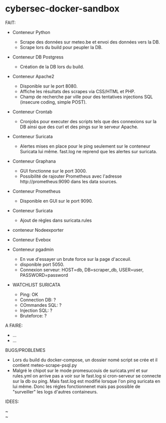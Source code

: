 # cybersec-docker-sandbox

FAIT:

- Conteneur Python
    - Scrape des données sur meteo.be et envoi des données vers la DB.
    - Scrape lors du build pour peupler la DB. 
- Conteneur DB Postgress
     - Création de la DB lors du build.
- Conteneur Apache2
     - Disponible sur le port 8080.
     - Affiche les résultats des scrapes via CSS/HTML et PHP.
     - Champ de recherche par ville pour des tentatives injections SQL (insecure coding, simple POST).
- Conteneur Crontab
     - Cronjobs pour executer des scripts tels que des connexions sur la DB ainsi que des curl et des pings sur le serveur Apache.
- Conteneur Suricata
     - Alertes mises en place pour le ping seulement sur le conteneur Suricata lui même. fast.log ne reprend que les alertes sur suricata. 
- Conteneur Graphana
     - GUI fonctionne sur le port 3000.
     - Possibilité de rajouter Prometheus avec l'adresse http://prometheus:9090 dans les data sources.
- Conteneur Prometheus
     - Disponible en GUI sur le port 9090.
- Conteneur Suricata
     - Ajout de règles dans suricata.rules
- conteneur Nodeexporter
- Conteneur Evebox
- Conteneur pgadmin
    - En vue d'essayer un brute force sur la page d'acceuil.
    - disponible port 5050.
    - Connexion serveur: HOST=db, DB=scraper_db, USER=user, PASSWORD=password  

- WATCHLIST SURICATA 
    - Ping: OK
    - Connection DB: ?
    - COmmandes SQL: ? 
    - Injection SQL: ?
    - Bruteforce: ?


A FAIRE:
- ...
- ...


BUGS/PROBLEMES

- Lors du build du docker-compose, un dossier nomé script se crée et il contient meteo-scrape-psql.py
- Malgré le chipot sur le mode promesucouis de suricata.yml et sur rules.yml on arrive pas a voir sur le fast.log si cron-serveur se connecte sur la db ou ping. Mais fast.log est modifié lorsque l'on ping suricata en lui même. Donc les régles fonctionnenet mais pas possible de "surveiller" les logs d'autres containeurs.

IDEES: 



~                                                                                                                                                                          
~                                

